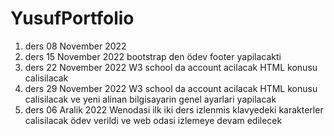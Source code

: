 # YusufPortfolio

1. ders 08 November 2022
2. ders 15 November 2022 bootstrap den ödev footer yapilacakti
3. ders 22 November 2022 W3 school da account acilacak HTML konusu calisilacak
4. ders 29 November 2022 W3 school da account acilacak HTML konusu calisilacak ve yeni alinan bilgisayarin genel ayarlari yapilacak
5. ders 06 Aralik 2022 Wenodasi  ilk iki ders izlenmis klavyedeki karakterler calisilacak ödev verildi ve web odasi izlemeye devam edilecek

